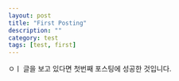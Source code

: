 ```yaml
---
layout: post
title: "First Posting"
description: ""
category: test 
tags: [test, first]
---
```

ㅇㅣ 글을  보고 있다면 첫번째 포스팅에 성공한 것입니다.
